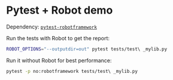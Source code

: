 # Pytest + Robot demo

Dependency: [`pytest-robotframework`](https://github.com/detachhead/pytest-robotframework)

Run the tests with Robot to get the report:
```bash
ROBOT_OPTIONS="--outputdir=out" pytest tests/test\ _mylib.py
```

Run it without Robot for best performance:
```bash
pytest -p no:robotframework tests/test\ _mylib.py
```
